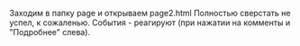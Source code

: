 Заходим в папку page и открываем page2.html
Полностью сверстать не успел, к сожаленью. События - реагируют (при нажатии на комменты и "Подробнее" слева).
